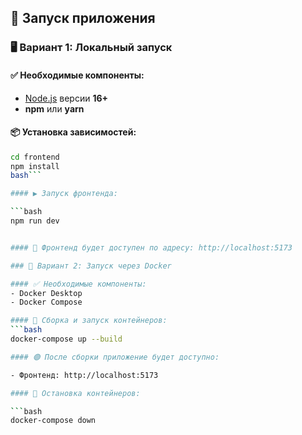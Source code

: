 ## 🚀 Запуск приложения

### 🖥️ Вариант 1: Локальный запуск

#### ✅ Необходимые компоненты:
- [Node.js](https://nodejs.org/) версии **16+**
- **npm** или **yarn**

#### 📦 Установка зависимостей:
```bash
cd frontend
npm install
bash```

#### ▶️ Запуск фронтенда:

```bash
npm run dev


#### 🔗 Фронтенд будет доступен по адресу: http://localhost:5173

### 🐳 Вариант 2: Запуск через Docker

#### ✅ Необходимые компоненты:
- Docker Desktop
- Docker Compose

#### 🔧 Сборка и запуск контейнеров:
```bash
docker-compose up --build

#### 🟢 После сборки приложение будет доступно:

- Фронтенд: http://localhost:5173

#### 🛑 Остановка контейнеров:

```bash
docker-compose down
